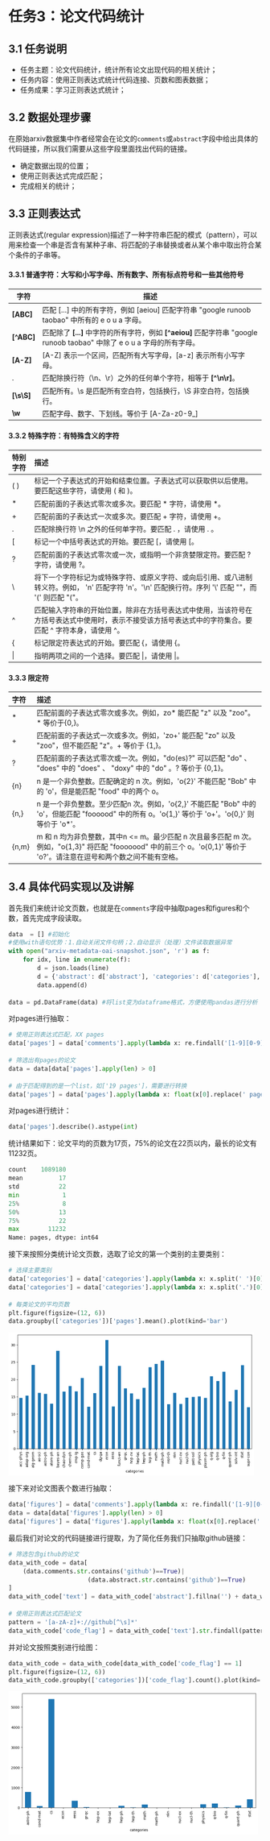 # 任务3：论文代码统计

## 3.1 任务说明

- 任务主题：论文代码统计，统计所有论文出现代码的相关统计；
- 任务内容：使用正则表达式统计代码连接、页数和图表数据；
- 任务成果：学习正则表达式统计；

## 3.2 数据处理步骤

在原始arxiv数据集中作者经常会在论文的`comments`或`abstract`字段中给出具体的代码链接，所以我们需要从这些字段里面找出代码的链接。

- 确定数据出现的位置；
- 使用正则表达式完成匹配；
- 完成相关的统计；

## 3.3 正则表达式

正则表达式(regular expression)描述了一种字符串匹配的模式（pattern），可以用来检查一个串是否含有某种子串、将匹配的子串替换或者从某个串中取出符合某个条件的子串等。

#### 3.3.1 普通字符：大写和小写字母、所有数字、所有标点符号和一些其他符号

| 字符       | 描述                                                         |
| ---------- | ------------------------------------------------------------ |
| **[ABC]**  | 匹配 [...] 中的所有字符，例如 [aeiou] 匹配字符串 "google runoob taobao" 中所有的 e o u a 字母。 |
| **[^ABC]** | 匹配除了 **[...]** 中字符的所有字符，例如 **[^aeiou]** 匹配字符串 "google runoob taobao" 中除了 e o u a 字母的所有字母。 |
| **[A-Z]**  | [A-Z] 表示一个区间，匹配所有大写字母，[a-z] 表示所有小写字母。 |
| .          | 匹配除换行符（\n、\r）之外的任何单个字符，相等于 **[^\n\r]**。 |
| **[\s\S]** | 匹配所有。\s 是匹配所有空白符，包括换行，\S 非空白符，包括换行。 |
| **\w**     | 匹配字母、数字、下划线。等价于 [A-Za-z0-9_]                  |

#### 3.3.2 特殊字符：有特殊含义的字符

| 特别字符 | 描述                                                         |
| :------- | :----------------------------------------------------------- |
| ( )      | 标记一个子表达式的开始和结束位置。子表达式可以获取供以后使用。要匹配这些字符，请使用 \( 和 \)。 |
| *        | 匹配前面的子表达式零次或多次。要匹配 * 字符，请使用 \*。     |
| +        | 匹配前面的子表达式一次或多次。要匹配 + 字符，请使用 \+。     |
| .        | 匹配除换行符 \n 之外的任何单字符。要匹配 . ，请使用 \. 。    |
| [        | 标记一个中括号表达式的开始。要匹配 [，请使用 \[。            |
| ?        | 匹配前面的子表达式零次或一次，或指明一个非贪婪限定符。要匹配 ? 字符，请使用 \?。 |
| \        | 将下一个字符标记为或特殊字符、或原义字符、或向后引用、或八进制转义符。例如， 'n' 匹配字符 'n'。'\n' 匹配换行符。序列 '\\' 匹配 "\"，而 '\(' 则匹配 "("。 |
| ^        | 匹配输入字符串的开始位置，除非在方括号表达式中使用，当该符号在方括号表达式中使用时，表示不接受该方括号表达式中的字符集合。要匹配 ^ 字符本身，请使用 \^。 |
| {        | 标记限定符表达式的开始。要匹配 {，请使用 \{。                |
| \|       | 指明两项之间的一个选择。要匹配 \|，请使用 \|。               |

#### 3.3.3 限定符

| 字符  | 描述                                                         |
| :---- | :----------------------------------------------------------- |
| *     | 匹配前面的子表达式零次或多次。例如，zo* 能匹配 "z" 以及 "zoo"。* 等价于{0,}。 |
| +     | 匹配前面的子表达式一次或多次。例如，'zo+' 能匹配 "zo" 以及 "zoo"，但不能匹配 "z"。+ 等价于 {1,}。 |
| ?     | 匹配前面的子表达式零次或一次。例如，"do(es)?" 可以匹配 "do" 、 "does" 中的 "does" 、 "doxy" 中的 "do" 。? 等价于 {0,1}。 |
| {n}   | n 是一个非负整数。匹配确定的 n 次。例如，'o{2}' 不能匹配 "Bob" 中的 'o'，但是能匹配 "food" 中的两个 o。 |
| {n,}  | n 是一个非负整数。至少匹配n 次。例如，'o{2,}' 不能匹配 "Bob" 中的 'o'，但能匹配 "foooood" 中的所有 o。'o{1,}' 等价于 'o+'。'o{0,}' 则等价于 'o*'。 |
| {n,m} | m 和 n 均为非负整数，其中n <= m。最少匹配 n 次且最多匹配 m 次。例如，"o{1,3}" 将匹配 "fooooood" 中的前三个 o。'o{0,1}' 等价于 'o?'。请注意在逗号和两个数之间不能有空格。 |

## 3.4 具体代码实现以及讲解

首先我们来统计论文页数，也就是在`comments`字段中抽取pages和figures和个数，首先完成字段读取。

```python
data  = [] #初始化
#使用with语句优势：1.自动关闭文件句柄；2.自动显示（处理）文件读取数据异常
with open("arxiv-metadata-oai-snapshot.json", 'r') as f: 
    for idx, line in enumerate(f): 
        d = json.loads(line)
        d = {'abstract': d['abstract'], 'categories': d['categories'], 'comments': d['comments']}
        data.append(d)
        
data = pd.DataFrame(data) #将list变为dataframe格式，方便使用pandas进行分析
```

对pages进行抽取：

```python
# 使用正则表达式匹配，XX pages
data['pages'] = data['comments'].apply(lambda x: re.findall('[1-9][0-9]* pages', str(x)))

# 筛选出有pages的论文
data = data[data['pages'].apply(len) > 0]

# 由于匹配得到的是一个list，如['19 pages']，需要进行转换
data['pages'] = data['pages'].apply(lambda x: float(x[0].replace(' pages', '')))
```

对pages进行统计：

```python
data['pages'].describe().astype(int)
```

统计结果如下：论文平均的页数为17页，75%的论文在22页以内，最长的论文有11232页。

```python
count    1089180
mean          17
std           22
min            1
25%            8
50%           13
75%           22
max        11232
Name: pages, dtype: int64
```

接下来按照分类统计论文页数，选取了论文的第一个类别的主要类别：

```python
# 选择主要类别
data['categories'] = data['categories'].apply(lambda x: x.split(' ')[0])
data['categories'] = data['categories'].apply(lambda x: x.split('.')[0])

# 每类论文的平均页数
plt.figure(figsize=(12, 6))
data.groupby(['categories'])['pages'].mean().plot(kind='bar')
```

<img src="img/task3_image1.png" alt="task3_image1" style="zoom:50%;" align=center />

接下来对论文图表个数进行抽取：

```python
data['figures'] = data['comments'].apply(lambda x: re.findall('[1-9][0-9]* figures', str(x)))
data = data[data['figures'].apply(len) > 0]
data['figures'] = data['figures'].apply(lambda x: float(x[0].replace(' figures', '')))
```

最后我们对论文的代码链接进行提取，为了简化任务我们只抽取github链接：

```python
# 筛选包含github的论文
data_with_code = data[
    (data.comments.str.contains('github')==True)|
                      (data.abstract.str.contains('github')==True)
]
data_with_code['text'] = data_with_code['abstract'].fillna('') + data_with_code['comments'].fillna('')

# 使用正则表达式匹配论文
pattern = '[a-zA-z]+://github[^\s]*'
data_with_code['code_flag'] = data_with_code['text'].str.findall(pattern).apply(len)
```

并对论文按照类别进行绘图：

```python
data_with_code = data_with_code[data_with_code['code_flag'] == 1]
plt.figure(figsize=(12, 6))
data_with_code.groupby(['categories'])['code_flag'].count().plot(kind='bar')
```

<img src="img/task3_image2.png" alt="task3_image2" style="zoom:50%;" align=center />
